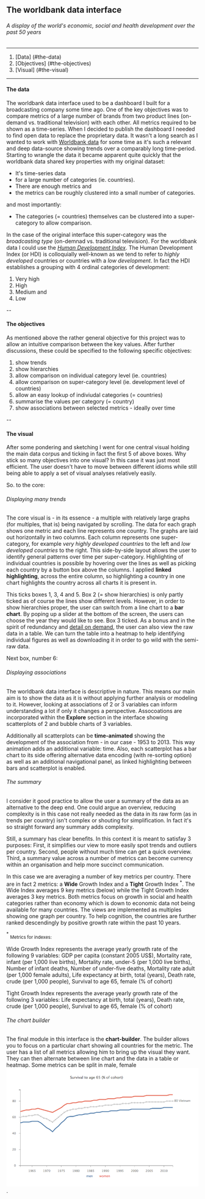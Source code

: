 ## The worldbank data interface

###### A display of the world's economic, social and health development over the past 50 years 

---

1. [Data] (#the-data)
2. [Objectives] (#the-objectives)
3. [Visual] (#the-visual)

---


####  The data

The worldbank data interface used to be a dashboard I built for a broadcasting company some time ago. One of the key objectives was to compare metrics of a large number of brands from two product lines (on-demand vs. traditional television) with each other. All metrics required to be shown as a time-series. When I decided to publish the dashboard I needed to find open data to replace the proprietary data. It wasn't a long search as I wanted to work with [Worldbank data](http://databank.worldbank.org/data/reports.aspx?source=world-development-indicators) for some time as it's such a relevant and deep data-source showing trends over a comparably long time-period. Starting to wrangle the data it became apparent quite quickly that the worldbank data shared key properties with my original dataset:

* It's time-series data
* for a large number of categories (ie. countries).
* There are enough metrics and
* the metrics can be roughly clustered into a small number of categories.

and most importantly:

* The categories (= countries) themselves can be clustered into a super-category to allow comparison.

In the case of the original interface this super-category was the *broadcasting type* (on-demnad vs. traditional television). For the worldbank data I could use the [*Human Development Index*](https://en.wikipedia.org/wiki/Human_Development_Index). The Human Development Index (or HDI) is colloquially well-known as we tend to refer to *highly developed* countries or countries with a *low development*. In fact the HDI establishes a grouping with 4 ordinal categories of development:

1. Very high 
2. High
3. Medium and 
4. Low

--

#### The objectives

As mentioned above the rather general objective for this project was to allow an intuitive comparison between the key values. After further discussions, these could be specified to the following specific objectives:

1. show trends 
2. show hierarchies
3. allow comparison on individual category level (ie. countries)
4. allow comparison on super-category level (ie. development level of countries)
5. allow an easy lookup of indiviudal categories (= countries)
6. summarise the values per category (= country)
7. show associations between selected metrics - ideally over time 

--

#### The visual 

After some pondering and sketching I went for one central visual holding the main data corpus and ticking in fact the first 5 of above boxes. Why stick so many objectives into one visual? In this case it was just most efficient. The user doesn't have to move between different idioms while still being able to apply a set of visual analyses relatively easily. 

So. to the core:

###### Displaying many trends

The core visual is - in its essence - a multiple with relatively large graphs (for multiples, that is) being navigated by scrolling. The data for each graph shows one metric and each line represents one country. The graphs are laid out horizontally in two columns. Each column represents one super-category, for example *very highly developed countries* to the left and *low developed countries* to the right. This side-by-side layout allows the user to identify general patterns over time per super-category. Highlighting of individual countries is possible by hovering over the lines as well as picking each country by a button box above the columns. I applied **linked highlighting**, across the entire column, so highlighting a country in one chart highlights the country across all charts it is present in.

This ticks boxes 1, 3, 4 and 5. Box 2 (= show hierarchies) is only partly ticked as of course the lines show different levels. However, in order to show hierarchies proper, the user can switch from a line chart to a **bar chart**. By poping up a slider at the bottom of the screen, the users can choose the year they would like to see. Box 3 ticked. As a bonus and in the spirit of redundancy and [detail on demand](http://www.infovis-wiki.net/index.php/Visual_Information-Seeking_Mantra), the user can also view the raw data in a table. We can turn the table into a heatmap to help identifying individual figures as well as downloading it in order to go wild with the semi-raw data.


Next box, number 6:

###### Displaying associations

The worldbank data interface is descriptive in nature. This means our main aim is to show the data as it is without applying further analysis or modeling to it. However, looking at associations of 2 or 3 variables can inform understanding a lot if only it changes a perspective. Assocoations are incorporated within the **Explore** section in the interface showing scatterplots of 2 and bubble charts of 3 variables.

Additionally all scatterplots can be **time-animated** showing the development of the association from - in our case - 1953 to 2013. This way animation adds an additional variable: time. Also, each scatterplot has a bar chart to its side offering alternative data encoding (with re-sorting option) as well as an additional navigational panel, as linked highlighting between bars and scatterplot is enabled.


###### The summary

I consider it good practice to allow the user a summary of the data as an alternative to the deep end. One could argue an overview, reducing complexity is in this case not really needed as the data in its raw form (as in trends per country) isn't complex or shouting for simplification. In fact it's so straight forward any summary adds complexity.

Still, a summary has clear benefits. In this context it is meant to satisfay 3 purposes: First, it simplifies our view to more easily spot trends and outliers per country. Second, people without much time can get a quick overview. Third, a summary value across a number of metrics can become currency within an organisation and help more succinct communication.

In this case we are averaging a number of key metrics per country. There are in fact 2 metrics: a **Wide** Growth Index and a **Tight** Growth Index <sup>*</sup>. The Wide Index averages 9 key metrics (below) while the Tight Growth Index averages 3 key metrics. Both metrics focus on growth in social and health categories rather than economy which is down to economic data not being available for many countries. The views are implemented as multiples showing one graph per country. To help cognition, the countries are further ranked descendingly by positive growth rate within the past 10 years.


<sup>*</sup> <sub>Metrics for indexes:

Wide Growth Index represents the average yearly growth rate of the following 9 variables: GDP per capita (constant 2005 US$), Mortality rate, infant (per 1,000 live births), Mortality rate, under-5 (per 1,000 live births), Number of infant deaths, Number of under-five deaths, Mortality rate adult (per 1,000 female adults), Life expectancy at birth, total (years), Death rate, crude (per 1,000 people), Survival to age 65, female (% of cohort)

Tight Growth Index represents the average yearly growth rate of the following 3 variables: Life expectancy at birth, total (years), Death rate, crude (per 1,000 people), Survival to age 65, female (% of cohort)</sub>


###### The chart builder

The final module in this interface is the **chart-builder**. The builder allows you to focus on a particular chart showing all countries for the metric. The user has a list of all metrics allowing him to bring up the visual they want. They can then alternate between line chart and the data in a table or heatmap. Some metrics can be split in male, female ![like so](images/worldbank_split.png).
